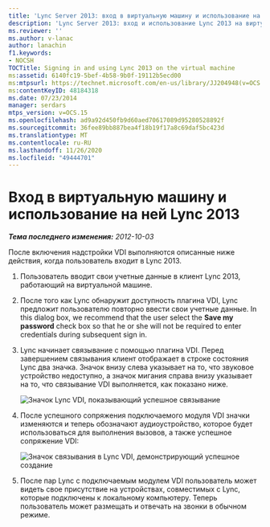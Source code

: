 ```yaml
---
title: 'Lync Server 2013: вход в виртуальную машину и использование на ней Lync 2013'
description: 'Lync Server 2013: вход и использование Lync 2013 на виртуальной машине.'
ms.reviewer: ''
ms.author: v-lanac
author: lanachin
f1.keywords:
- NOCSH
TOCTitle: Signing in and using Lync 2013 on the virtual machine
ms:assetid: 6140fc19-5bef-4b58-9b0f-19112b5ecd00
ms:mtpsurl: https://technet.microsoft.com/en-us/library/JJ204948(v=OCS.15)
ms:contentKeyID: 48184318
ms.date: 07/23/2014
manager: serdars
mtps_version: v=OCS.15
ms.openlocfilehash: ad9a92d450fb9d60aed70617089d95280528892f
ms.sourcegitcommit: 36fee89bb887bea4f18b19f17a8c69daf5bc423d
ms.translationtype: MT
ms.contentlocale: ru-RU
ms.lasthandoff: 11/26/2020
ms.locfileid: "49444701"
---
```

# <a name="signing-in-and-using-lync-2013-on-the-virtual-machine"></a>Вход в виртуальную машину и использование на ней Lync 2013

<div data-xmlns="http://www.w3.org/1999/xhtml">

<div class="topic" data-xmlns="http://www.w3.org/1999/xhtml" data-msxsl="urn:schemas-microsoft-com:xslt" data-cs="https://msdn.microsoft.com/">

<div data-asp="https://msdn2.microsoft.com/asp">



</div>

<div id="mainSection">

<div id="mainBody">

<span> </span>

_**Тема последнего изменения:** 2012-10-03_

После включения надстройки VDI выполняются описанные ниже действия, когда пользователь входит в Lync 2013.

1.  Пользователь вводит свои учетные данные в клиент Lync 2013, работающий на виртуальной машине.

2.  После того как Lync обнаружит доступность плагина VDI, Lync предложит пользователю повторно ввести свои учетные данные. In this dialog box, we recommend that the user select the **Save my password** check box so that he or she will not be required to enter credentials during subsequent sign in.

3.  Lync начинает связывание с помощью плагина VDI. Перед завершением связывания клиент отображает в строке состояния Lync два значка. Значок внизу слева указывает на то, что звуковое устройство недоступно, а значок мигания справа внизу указывает на то, что связывание VDI выполняется, как показано ниже.
    
    ![Значок Lync VDI, показывающий успешное связывание](images/JJ204948.303d618c-4bc8-41c4-8553-2475de0d395e(OCS.15).png "Значок Lync VDI, показывающий успешное связывание")  

4.  После успешного сопряжения подключаемого модуля VDI значки изменяются и теперь обозначают аудиоустройство, которое будет использоваться для выполнения вызовов, а также успешное сопряжение VDI:
    
    ![Значок связывания в Lync VDI, демонстрирующий успешное создание](images/JJ204948.57be3387-a3e5-4949-831e-f5ff9fcc5598(OCS.15).png "Значок связывания в Lync VDI, демонстрирующий успешное создание")  

5.  После пар Lync с подключаемым модулем VDI пользователь может видеть свое присутствие на устройствах, совместимых с Lync, которые подключены к локальному компьютеру. Теперь пользователь может размещать и отвечать на звонки в обычном режиме.

</div>

<span> </span>

</div>

</div>

</div>

